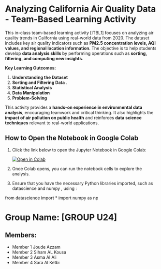 # Analyzing California Air Quality Data - Team-Based Learning Activity

This in-class team-based learning activity [ITBL1] focuses on analyzing air quality trends in California using real-world data from 2020. The dataset includes key air quality indicators such as **PM2.5 concentration levels, AQI values, and regional location information**. The objective is to help students develop **data analysis skills** by performing operations such as **sorting, filtering, and computing new insights**.  

**Key Learning Outcomes:**  
1. **Understanding the Dataset**  
2. **Sorting and Filtering Data** .  
3. **Statistical Analysis**
4. **Data Manipulation** 
5. **Problem-Solving**
   
This activity provides a **hands-on experience in environmental data analysis**, encouraging teamwork and critical thinking. It also highlights the **impact of air pollution on public health** and reinforces **data science techniques** relevant to real-world applications.


## How to Open the Notebook in Google Colab

1. Click the link below to open the Jupyter Notebook in Google Colab:  

   [![Open in Colab]([https://colab.research.google.com/assets/colab-badge.svg)](https://colab.research.google.com/github/your-username/your-repo/blob/main/Group_Name_AirQuality_Analysis.ipynb](https://colab.research.google.com/drive/1kVOben7F9RECF2T8x43xW5Uc4pyJWlBU?usp=sharing))

2. Once Colab opens, you can run the notebook cells to explore the analysis.
3. Ensure that you have the necessary Python libraries imported, such as datascience and numpy , using :

from datascience import *
import numpy as np

   
# Group Name: [GROUP U24]
## Members:
- Member 1 Joude Azzam
- Member 2 Siham AL Kousa
- Member 3 Asma Al Ali
- Member 4 Sara Al Ketbi
